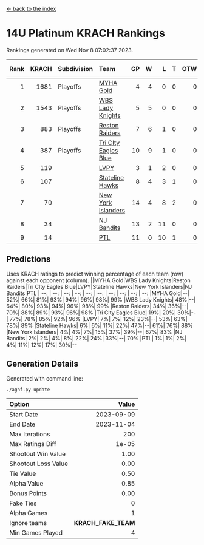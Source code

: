 [<- back to the index](readme.md)
# 14U Platinum KRACH Rankings
Rankings generated on Wed Nov  8 07:02:37 2023.

Rank|KRACH|Subdivision|Team|GP|W|L|T|OTW|OTL|SoS|Exp Wins|Win Diff
---:|---:|:---|:---|---:|---:|---:|---:|---:|---:|---:|---:|---:
1|1681|Playoffs|[MYHA Gold](https://gamesheetstats.com/seasons/3663/teams/140824/schedule)|4|4|0|0|0|0|53|4.9|0.0
2|1543|Playoffs|[WBS Lady Knights](https://gamesheetstats.com/seasons/3663/teams/140825/schedule)|5|5|0|0|0|0|40|5.8|-0.0
3|883|Playoffs|[Reston Raiders](https://gamesheetstats.com/seasons/3663/teams/140829/schedule)|7|6|1|0|0|0|678|6.8|-0.0
4|387|Playoffs|[Tri CIty Eagles Blue](https://gamesheetstats.com/seasons/3663/teams/140831/schedule)|10|9|1|0|0|0|48|9.9|0.0
5|119||[LVPY](https://gamesheetstats.com/seasons/3663/teams/140820/schedule)|3|1|2|0|0|0|339|1.9|0.0
6|107||[Stateline Hawks](https://gamesheetstats.com/seasons/3663/teams/140830/schedule)|8|4|3|1|0|0|264|5.4|0.0
7|70||[New York Islanders](https://gamesheetstats.com/seasons/3663/teams/140832/schedule)|14|4|8|2|0|0|465|5.9|0.0
8|34||[NJ Bandits](https://gamesheetstats.com/seasons/3663/teams/140828/schedule)|13|2|11|0|0|0|634|2.9|0.0
9|14||[PTL](https://gamesheetstats.com/seasons/3663/teams/140827/schedule)|11|0|10|1|0|0|471|1.4|0.0

## Predictions
Uses KRACH ratings to predict winning percentage of each team (row) against each opponent (column).
||MYHA Gold|WBS Lady Knights|Reston Raiders|Tri CIty Eagles Blue|LVPY|Stateline Hawks|New York Islanders|NJ Bandits|PTL
| --: | --: | --: | --: | --: | --: | --: | --: | --: | --: 
|MYHA Gold|--| 52%| 66%| 81%| 93%| 94%| 96%| 98%| 99%
|WBS Lady Knights| 48%|--| 64%| 80%| 93%| 94%| 96%| 98%| 99%
|Reston Raiders| 34%| 36%|--| 70%| 88%| 89%| 93%| 96%| 98%
|Tri CIty Eagles Blue| 19%| 20%| 30%|--| 77%| 78%| 85%| 92%| 96%
|LVPY|  7%|  7%| 12%| 23%|--| 53%| 63%| 78%| 89%
|Stateline Hawks|  6%|  6%| 11%| 22%| 47%|--| 61%| 76%| 88%
|New York Islanders|  4%|  4%|  7%| 15%| 37%| 39%|--| 67%| 83%
|NJ Bandits|  2%|  2%|  4%|  8%| 22%| 24%| 33%|--| 70%
|PTL|  1%|  1%|  2%|  4%| 11%| 12%| 17%| 30%|--

## Generation Details

Generated with command line:
```
./aghf.py update
```

| Option | Value |
| :----- | ----: |
| Start Date | 2023-09-09 |
| End Date | 2023-11-04 |
| Max Iterations | 200 |
| Max Ratings Diff | 1e-05 |
| Shootout Win Value | 1.00 |
| Shootout Loss Value | 0.00 |
| Tie Value | 0.50 |
| Alpha Value | 0.85 |
| Bonus Points | 0.00 |
| Fake Ties | 0 |
| Alpha Games | 1 |
| Ignore teams | __KRACH_FAKE_TEAM__ |
| Min Games Played | 4 |

